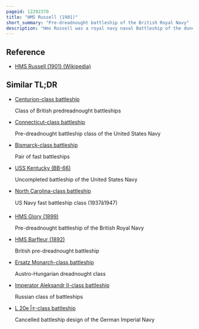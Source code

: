 ```yaml
---
pageid: 12292370
title: "HMS Russell (1901)"
short_summary: "Pre-dreadnought battleship of the British Royal Navy"
description: "Hms Russell was a royal navy naval Battleship of the duncan Class in 1903. Russell and her sister Ships were built to counter a Group of fast russian Battleships capable of steaming at 19 Knots making them the fastest Battleships in the World. The duncan-class Battleships were armed with a main Battery of four 12-inch Guns and they were broadly similar to the london-class Battleships but with a slightly reduced Displacement and a Thinner Armor Layout. As such they reflected the Development of lighter Second-Class Ships of the Canopus-Class Battleships. Russell was constructed between her Keel Laying in March 1899 and her Completion in february 1903."
---
```


## Reference

- [HMS Russell (1901) (Wikipedia)](https://en.wikipedia.org/?curid=12292370)

## Similar TL;DR

- [Centurion-class battleship](/tldr/en/centurion-class-battleship)

  Class of British predreadnought battleships

- [Connecticut-class battleship](/tldr/en/connecticut-class-battleship)

  Pre-dreadnought battleship class of the United States Navy

- [Bismarck-class battleship](/tldr/en/bismarck-class-battleship)

  Pair of fast battleships

- [USS Kentucky (BB-66)](/tldr/en/uss-kentucky-bb-66)

  Uncompleted battleship of the United States Navy

- [North Carolina-class battleship](/tldr/en/north-carolina-class-battleship)

  US Navy fast battleship class (1937â1947)

- [HMS Glory (1899)](/tldr/en/hms-glory-1899)

  Pre-dreadnought battleship of the British Royal Navy

- [HMS Barfleur (1892)](/tldr/en/hms-barfleur-1892)

  British pre-dreadnought battleship

- [Ersatz Monarch-class battleship](/tldr/en/ersatz-monarch-class-battleship)

  Austro-Hungarian dreadnought class

- [Imperator Aleksandr II-class battleship](/tldr/en/imperator-aleksandr-ii-class-battleship)

  Russian class of battleships

- [L 20e Î±-class battleship](/tldr/en/l-20e-class-battleship)

  Cancelled battleship design of the German Imperial Navy
